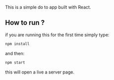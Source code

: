 This is a simple do to app built with React. 

## How to run ? 
if you are running this for the first time simply type: 
```bash
npm install
```

and then: 
```bash
npm start
```
this will open a live a server page. 

